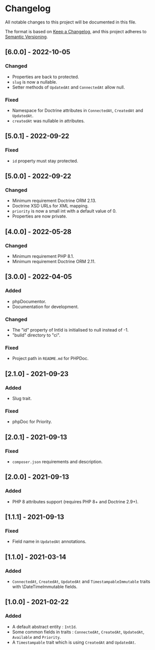# Changelog
All notable changes to this project will be documented in this file.

The format is based on [Keep a Changelog](https://keepachangelog.com/en/1.0.0/),
and this project adheres to [Semantic Versioning](https://semver.org/spec/v2.0.0.html).

## [6.0.0] - 2022-10-05
### Changed
- Properties are back to protected.
- `slug` is now a nullable.
- Setter methods of `UpdatedAt` and `ConnectedAt` allow null.

### Fixed
- Namespace for Doctrine attributes in `ConnectedAt`, `CreatedAt` and `UpdatedAt`.
- `createdAt` was nullable in attributes.

## [5.0.1] - 2022-09-22
### Fixed
- `id` property must stay protected.

## [5.0.0] - 2022-09-22
### Changed
- Minimum requirement Doctrine ORM 2.13.
- Doctrine XSD URLs for XML mapping.
- `priority` is now a small int with a default value of 0.
- Properties are now private.

## [4.0.0] - 2022-05-28
### Changed
- Minimum requirement PHP 8.1.
- Minimum requirement Doctrine ORM 2.11.

## [3.0.0] - 2022-04-05
### Added
- phpDocumentor.
- Documentation for development.

### Changed
- The "id" property of IntId is initialised to null instead of -1.
- "build" directory to "ci".

### Fixed
- Project path in `README.md` for PHPDoc.

## [2.1.0] - 2021-09-23
### Added
- Slug trait.

### Fixed
- phpDoc for Priority.

## [2.0.1] - 2021-09-13
### Fixed
- `composer.json` requirements and description.

## [2.0.0] - 2021-09-13
### Added
- PHP 8 attributes support (requires PHP 8+ and Doctrine 2.9+).

## [1.1.1] - 2021-09-13
### Fixed
- Field name in `UpdatedAt` annotations.

## [1.1.0] - 2021-03-14
### Added
- `ConnectedAt`, `CreatedAt`, `UpdatedAt` and `TimestampableImmutable` traits with \DateTimeImmutable fields.

## [1.0.0] - 2021-02-22
### Added
- A default abstract entity : `IntId`.
- Some common fields in traits : `ConnectedAt`, `CreatedAt`, `UpdatedAt`, `Available` and `Priority`.
- A `Timestampable` trait which is using `CreatedAt` and `UpdatedAt`.

